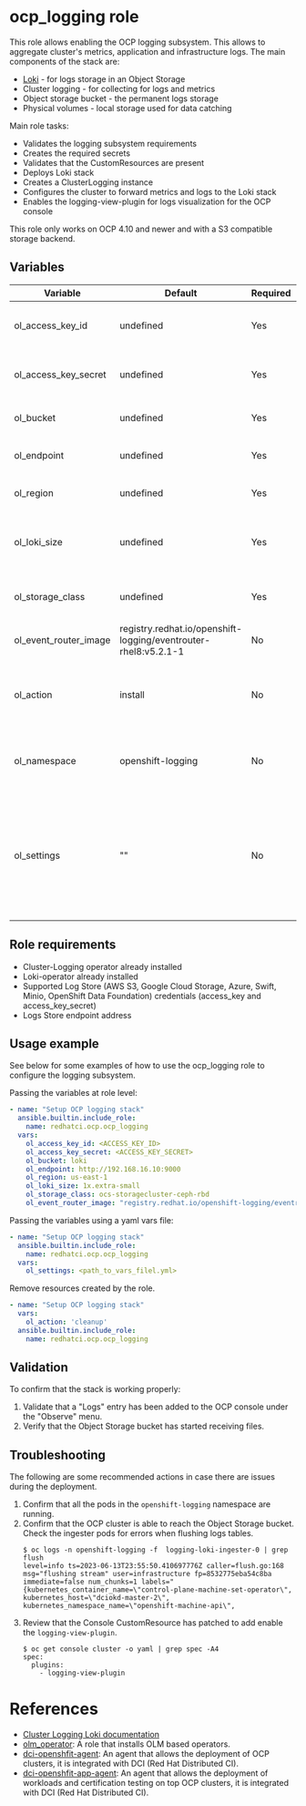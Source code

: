 # ocp_logging role

This role allows enabling the OCP logging subsystem. This allows to aggregate cluster's metrics, application and infrastructure logs. The main components of the stack are:
  - [Loki](https://grafana.com/oss/loki/) - for logs storage in an Object Storage
  - Cluster logging - for collecting for logs and metrics
  - Object storage bucket - the permanent logs storage
  - Physical volumes - local storage used for data catching

Main role tasks:
  - Validates the logging subsystem requirements
  - Creates the required secrets
  - Validates that the CustomResources are present
  - Deploys Loki stack
  - Creates a ClusterLogging instance
  - Configures the cluster to forward metrics and logs to the Loki stack
  - Enables the logging-view-plugin for logs visualization for the OCP console

This role only works on OCP 4.10 and newer and with a S3 compatible storage backend.

## Variables

| Variable                               | Default                       | Required    | Description                                   |
| -------------------------------------- | ----------------------------- | ----------- | ----------------------------------------------|
| ol_access_key_id                       | undefined                     | Yes         | Key ID for the Object storage system          |
| ol_access_key_secret                   | undefined                     | Yes         | Key Secret for the Object Storage system      |
| ol_bucket                              | undefined                     | Yes         | Object Storage bucket name                    |
| ol_endpoint                            | undefined                     | Yes         | Object Storage endpoint                       |
| ol_region                              | undefined                     | Yes         | Object Storage region                         |
| ol_loki_size                           | undefined                     | Yes         | Loki Deployment Size. See [Sizing](https://docs.openshift.com/container-platform/4.13/logging/cluster-logging-loki.html#deployment-sizing_cluster-logging-loki) for more details |
| ol_storage_class                       | undefined                     | Yes         | Cluster Storage class for Loki components     |
| ol_event_router_image                  | registry.redhat.io/openshift-logging/eventrouter-rhel8:v5.2.1-1 | No   | Event Router image |
| ol_action                              | install                       | No          | Controls the action performed by the role: Install or cleanup|
| ol_namespace                           | openshift-logging             | No          | Target namespace. It is the recommended namespace|
| ol_settings                            | ""                            | No          | An optional yaml file with the variables listed above. The variables defined there take precedence over the ones defined at role level|

## Role requirements
  - Cluster-Logging operator already installed
  - Loki-operator already installed
  - Supported Log Store (AWS S3, Google Cloud Storage, Azure, Swift, Minio, OpenShift Data Foundation) credentials (access_key and access_key_secret)
  - Logs Store endpoint address

## Usage example

See below for some examples of how to use the ocp_logging role to configure the logging subsystem.

Passing the variables at role level:
```yaml
- name: "Setup OCP logging stack"
  ansible.builtin.include_role:
    name: redhatci.ocp.ocp_logging
  vars:
    ol_access_key_id: <ACCESS_KEY_ID>
    ol_access_key_secret: <ACCESS_KEY_SECRET>
    ol_bucket: loki
    ol_endpoint: http://192.168.16.10:9000
    ol_region: us-east-1
    ol_loki_size: 1x.extra-small
    ol_storage_class: ocs-storagecluster-ceph-rbd
    ol_event_router_image: "registry.redhat.io/openshift-logging/eventrouter-rhel8:v5.2.1-1"
```

Passing the variables using a yaml vars file:
```yaml
- name: "Setup OCP logging stack"
  ansible.builtin.include_role:
    name: redhatci.ocp.ocp_logging
  vars:
    ol_settings: <path_to_vars_filel.yml>
```

Remove resources created by the role.
```yaml
- name: "Setup OCP logging stack"
  vars:
    ol_action: 'cleanup'
  ansible.builtin.include_role:
    name: redhatci.ocp.ocp_logging
```

## Validation

To confirm that the stack is working properly:
1. Validate that a "Logs" entry has been added to the OCP console under the "Observe" menu.
1. Verify that the Object Storage bucket has started receiving files.

## Troubleshooting

The following are some recommended actions in case there are issues during the deployment.

1. Confirm that all the pods in the `openshift-logging` namespace are running.
1. Confirm that the OCP cluster is able to reach the Object Storage bucket. Check the ingester pods for errors when flushing logs tables.
    ```ShellSession
    $ oc logs -n openshift-logging -f  logging-loki-ingester-0 | grep flush
    level=info ts=2023-06-13T23:55:50.410697776Z caller=flush.go:168 msg="flushing stream" user=infrastructure fp=8532775eba54c8ba immediate=false num_chunks=1 labels="{kubernetes_container_name=\"control-plane-machine-set-operator\", kubernetes_host=\"dciokd-master-2\", kubernetes_namespace_name=\"openshift-machine-api\",
    ```
1. Review that the Console CustomResource has patched to add enable the `logging-view-plugin`.
    ```ShellSession
    $ oc get console cluster -o yaml | grep spec -A4
    spec:
      plugins:
        - logging-view-plugin
    ```

# References

* [Cluster Logging Loki documentation](https://docs.openshift.com/container-platform/4.13/logging/cluster-logging-loki.html)
* [olm_operator](../olm_operator/README.md): A role that installs OLM based operators.
* [dci-openshfit-agent](https://github.com/redhat-cip/dci-openshift-agent/): An agent that allows the deployment of OCP clusters, it is integrated with DCI (Red Hat Distributed CI).
* [dci-openshfit-app-agent](https://github.com/redhat-cip/dci-openshift-app-agent/): An agent that allows the deployment of workloads and certification testing on top OCP clusters, it is integrated with DCI (Red Hat Distributed CI).
